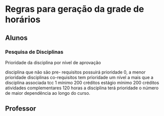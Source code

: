 # Regras para geração da grade de horários

## Alunos

### Pesquisa de Disciplinas
Prioridade da disciplina por nível de aprovação

disciplina que não são pre- requisitos possuirá  prioridade 0, a menor prioridade
disciplinas co-requisitos tem prioridade um nível a mais que a disciplina associada
tcc 1 mínimo 200 créditos
estágio mínimo 200 créditos
atividades complementares 120 horas
a disciplina terá prioridade o número de maior dependência ao longo do curso.


## Professor
